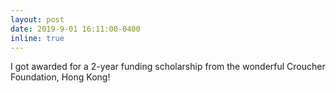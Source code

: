 ```yaml
---
layout: post
date: 2019-9-01 16:11:00-0400
inline: true
---
```


I got awarded for a 2-year funding scholarship from the wonderful Croucher Foundation, Hong Kong!
